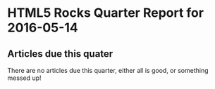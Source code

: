 HTML5 Rocks Quarter Report for 2016-05-14
=========================================

Articles due this quater
------------------------

There are no articles due this quarter, either all is good, or something messed up!


